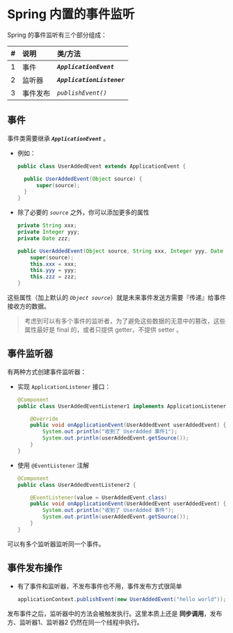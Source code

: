 # Spring 内置的事件监听

Spring 的事件监听有三个部分组成：

| # | 说明 | 类/方法|
|:-:| :- | :- |
| 1 | 事件 | ***`ApplicationEvent`*** |
| 2 | 监听器 | ***`ApplicationListener`*** |
| 3 | 事件发布 | *`publishEvent()`* |

## 事件

事件类需要继承 ***`ApplicationEvent`*** 。

- 例如：

  ```java
  public class UserAddedEvent extends ApplicationEvent {

    public UserAddedEvent(Object source) {
        super(source);
    }
  }
  ```

- 除了必要的 *`source`* 之外，你可以添加更多的属性

  ```java
  private String xxx;
  private Integer yyy;
  private Date zzz;

  public UserAddedEvent(Object source, String xxx, Integer yyy, Date zzz) {
      super(source);
      this.xxx = xxx;
      this.yyy = yyy;
      this.zzz = zzz;
  }
  ```

这些属性（加上默认的 *`Object source`*）就是未来事件发送方需要『传递』给事件接收方的数据。

> 考虑到可以有多个事件的监听者，为了避免这些数据的无意中的篡改，这些属性最好是 final 的，或者只提供 getter，不提供 setter 。

## 事件监听器

有两种方式创建事件监听器：

- 实现 `ApplicationListener` 接口：

  ```java
  @Component
  public class UserAddedEventListener1 implements ApplicationListener<UserAddedEvent> {

      @Override
      public void onApplicationEvent(UserAddedEvent userAddedEvent) {
          System.out.println("收到了 UserAdded 事件1");
          System.out.println(userAddedEvent.getSource());
      }
  }
  ```

- 使用 `@EventListener` 注解

  ```java
  @Component
  public class UserAddedEventListener2 {

      @EventListener(value = UserAddedEvent.class)
      public void onApplicationEvent(UserAddedEvent userAddedEvent) {
          System.out.println("收到了 UserAdded 事件");
          System.out.println(userAddedEvent.getSource());
      }
  }
  ```

可以有多个监听器监听同一个事件。


## 事件发布操作

- 有了事件和监听器，不发布事件也不用，事件发布方式很简单

  ```java
  applicationContext.publishEvent(new UserAddedEvent("hello world"));
  ```

发布事件之后，监听器中的方法会被触发执行。这里本质上还是 <strong>同步调用</strong>，发布方、监听器1、监听器2 仍然在同一个线程中执行。